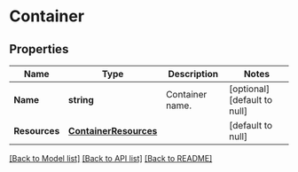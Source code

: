 # Container

## Properties
Name | Type | Description | Notes
------------ | ------------- | ------------- | -------------
**Name** | **string** | Container name. | [optional] [default to null]
**Resources** | [**ContainerResources**](container_resources.md) |  | [default to null]

[[Back to Model list]](../README.md#documentation-for-models) [[Back to API list]](../README.md#documentation-for-api-endpoints) [[Back to README]](../README.md)
